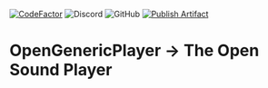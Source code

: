 [![CodeFactor](https://www.codefactor.io/repository/github/open-generic-development/opengenericplayer/badge/dev)](https://www.codefactor.io/repository/github/open-generic-development/opengenericplayer/overview/dev)
![Discord](https://img.shields.io/discord/830390869064155136)
![GitHub](https://img.shields.io/github/license/Open-Generic-Development/OpenGenericPlayer)
[![Publish Artifact](https://github.com/Open-Generic-Development/OpenGenericPlayer/actions/workflows/artifact.yml/badge.svg?branch=dev)](https://github.com/Open-Generic-Development/OpenGenericPlayer/actions/workflows/artifact.yml)


# OpenGenericPlayer → The Open Sound Player
